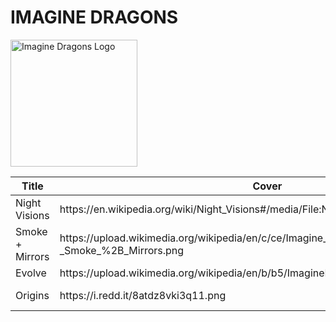 
<html>
        <h1>IMAGINE DRAGONS </h1>
    <img src="https://ih1.redbubble.net/image.496534540.8064/flat,550x550,075,f.u3.jpg" alt="Imagine Dragons Logo" width="203">
    <table>
  <thead>
    <tr>
      <th> Title </th>
      <th> Cover </th>
        <th> Description link </th> 
    </tr>
  </thead>
  <tbody>
    <tr>
      <td>Night Visions</td>
      <td> https://en.wikipedia.org/wiki/Night_Visions#/media/File:Night_Visions_Album_Cover.jpeg </td>
      <td> Click on </td>
    </tr>
    <tr>
      <td> Smoke + Mirrors </td>
      <td> https://upload.wikimedia.org/wikipedia/en/c/ce/Imagine_Dragons_-_Smoke_%2B_Mirrors.png </td>
       <td> this link to </td>
    </tr>
    <tr>
      <td> Evolve </td>
      <td> https://upload.wikimedia.org/wikipedia/en/b/b5/ImagineDragonsEvolve.jpg </td>
       <td> to view webpage </td>
    </tr>
    <tr>
      <td> Origins </td>
      <td> https://i.redd.it/8atdz8vki3q11.png</td>
      <td> https://docs.google.com/document/d/1UuD8ugx_UQrkkDBW2yTOkwhVx3kvtfJi1feEXLPdud4/edit?usp=sharing </td>
    </tr>
    </tbody>
    </table> 
    </body>
</html>
